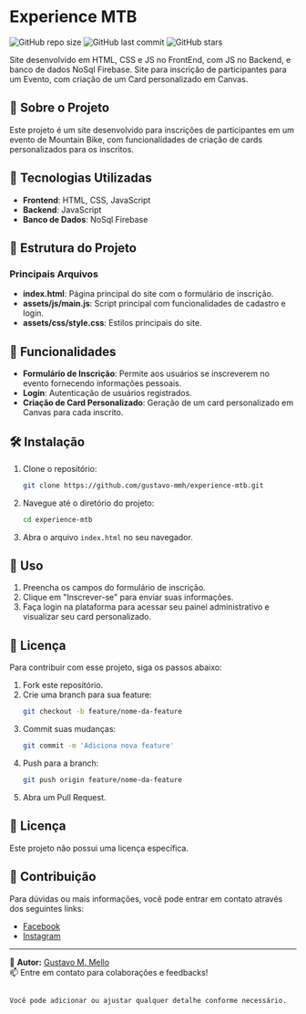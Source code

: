 # Experience MTB

![GitHub repo size](https://img.shields.io/github/repo-size/gustavo-mmh/experience-mtb)
![GitHub last commit](https://img.shields.io/github/last-commit/gustavo-mmh/experience-mtb)
![GitHub stars](https://img.shields.io/github/stars/gustavo-mmh/experience-mtb?style=social)

Site desenvolvido em HTML, CSS e JS no FrontEnd, com JS no Backend, e banco de dados NoSql Firebase. Site para inscrição de participantes para um Evento, com criação de um Card personalizado em Canvas.

## 📌 Sobre o Projeto

Este projeto é um site desenvolvido para inscrições de participantes em um evento de Mountain Bike, com funcionalidades de criação de cards personalizados para os inscritos.

## 🚀 Tecnologias Utilizadas

- **Frontend**: HTML, CSS, JavaScript
- **Backend**: JavaScript
- **Banco de Dados**: NoSql Firebase

## 📂 Estrutura do Projeto

### Principais Arquivos

- **index.html**: Página principal do site com o formulário de inscrição.
- **assets/js/main.js**: Script principal com funcionalidades de cadastro e login.
- **assets/css/style.css**: Estilos principais do site.

## 📌 Funcionalidades

- **Formulário de Inscrição**: Permite aos usuários se inscreverem no evento fornecendo informações pessoais.
- **Login**: Autenticação de usuários registrados.
- **Criação de Card Personalizado**: Geração de um card personalizado em Canvas para cada inscrito.

## 🛠️ Instalação

1. Clone o repositório:
   ```sh
   git clone https://github.com/gustavo-mmh/experience-mtb.git
2. Navegue até o diretório do projeto:
   ```sh
   cd experience-mtb
   ```
3. Abra o arquivo `index.html` no seu navegador.

## 🔧 Uso

1. Preencha os campos do formulário de inscrição.
2. Clique em "Inscrever-se" para enviar suas informações.
3. Faça login na plataforma para acessar seu painel administrativo e visualizar seu card personalizado.

## 📜 Licença

Para contribuir com esse projeto, siga os passos abaixo:

1. Fork este repositório.
2. Crie uma branch para sua feature:
   ```sh
   git checkout -b feature/nome-da-feature
   ```
3. Commit suas mudanças:
   ```sh
   git commit -m 'Adiciona nova feature'
   ```
4. Push para a branch:
   ```sh
   git push origin feature/nome-da-feature
   ```
5. Abra um Pull Request.

## 📜 Licença

Este projeto não possui uma licença específica.

## 🤝 Contribuição

Para dúvidas ou mais informações, você pode entrar em contato através dos seguintes links:

- [Facebook](https://www.facebook.com/Experiencemtb)
- [Instagram](https://www.instagram.com/experience.mtb/)

---

🔗 **Autor:** [Gustavo M. Mello](https://github.com/gustavo-mmh)  
📫 Entre em contato para colaborações e feedbacks!
```

Você pode adicionar ou ajustar qualquer detalhe conforme necessário.
